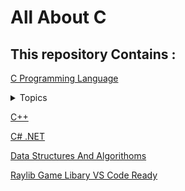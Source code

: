 # All About C

## This repository Contains :

[C Programming Language](./C)

<details> <summary>Topics</summary>

1.[Basic Data Types](C/1_Basic)

2.[If Else](C/2_if-Else-main)

3.[Loops](./3_loops-main)

4.[Array](./Array-main)

5.[Function](./5_Function-main)

6.[Switch](./6_Switch-main)

7.[Strings](./7_strings-main)

8.[Structure](./8_Structures-main)

9.[pointers](./9_pointers-main)

10.[Dynamic Memory](./10_Dynamic-Memory-Allocation-main)

11.[File Input Output](./11_File_IO-main)

12.[Pattern Printing Problem Solves](./12_Pattern-problem)

13.[Problem Solves](./13_Problem_Solving)

14.[Programming Hero 21-Days BootCamp](./14_bootcamp_Programming_Hero)

</details>



[C++](./C++)

[C# .NET](https://github.com/pranx2/.NET)

[Data Structures And Algorithoms](./DSA)

[Raylib Game Libary VS Code Ready](./Raylib_VS_code)
